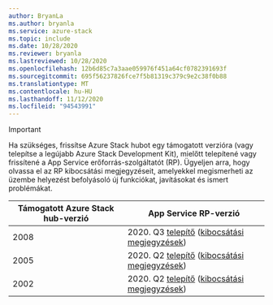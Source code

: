 ```yaml
---
author: BryanLa
ms.author: bryanla
ms.service: azure-stack
ms.topic: include
ms.date: 10/28/2020
ms.reviewer: bryanla
ms.lastreviewed: 10/28/2020
ms.openlocfilehash: 12b6d85c7a3aae059976f451a64cf0782391693f
ms.sourcegitcommit: 695f56237826fce7f5b81319c379c9e2c38f0b88
ms.translationtype: MT
ms.contentlocale: hu-HU
ms.lasthandoff: 11/12/2020
ms.locfileid: "94543991"
---
```

<!-- TODO - For each release: add AzS Hub build number, App Service RP version number, & corresponding App Service release notes text/link -->
> [!IMPORTANT]
> Ha szükséges, frissítse Azure Stack hubot egy támogatott verzióra (vagy telepítse a legújabb Azure Stack Development Kit), mielőtt telepítené vagy frissítené a App Service erőforrás-szolgáltatót (RP). Ügyeljen arra, hogy olvassa el az RP kibocsátási megjegyzéseit, amelyekkel megismerheti az üzembe helyezést befolyásoló új funkciókat, javításokat és ismert problémákat.
>
> | Támogatott Azure Stack hub-verzió | App Service RP-verzió |
> |-----|---|
> | 2008 | 2020. Q3 [telepítő](https://aka.ms/appsvcupdateq3installer) ([kibocsátási megjegyzések](../operator/app-service-release-notes-2020-Q3.md)) |
> | 2005 | 2020. Q2 [telepítő](https://aka.ms/appsvcupdateq2installer) ([kibocsátási megjegyzések](../operator/app-service-release-notes-2020-Q2.md)) |
> | 2002 | 2020. Q2 [telepítő](https://aka.ms/appsvcupdateq2installer) ([kibocsátási megjegyzések](../operator/app-service-release-notes-2020-Q2.md)) |
